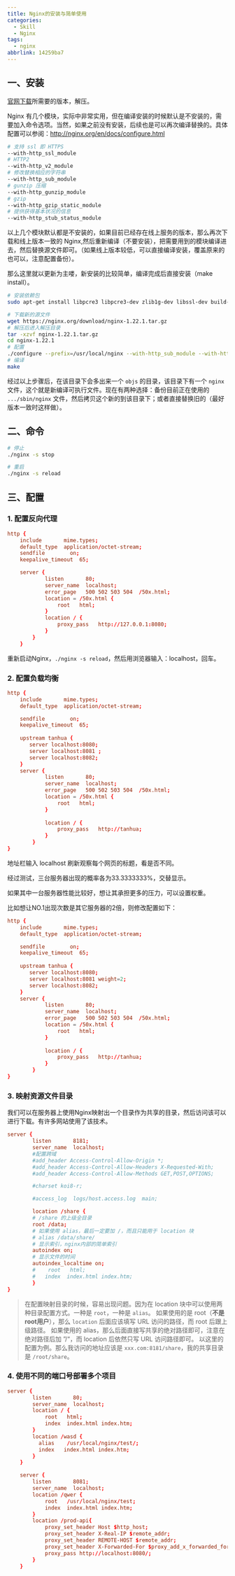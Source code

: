 ```yaml
---
title: Nginx的安装与简单使用
categories:
  - Skill
  - Nginx
tags:
  - nginx
abbrlink: 14259ba7
---
```


## 一、安装

[官网下载](https://nginx.org/en/download.html)所需要的版本，解压。

Nginx 有几个模块，实际中非常实用，但在编译安装的时候默认是不安装的，需要加入命令选项。当然，如果之前没有安装，后续也是可以再次编译替换的。具体配置可以参阅：http://nginx.org/en/docs/configure.html

```bash
# 支持 ssl 即 HTTPS
--with-http_ssl_module
# HTTP2
--with-http_v2_module
# 修改替换相应的字符串
--with-http_sub_module
# gunzip 压缩
--with-http_gunzip_module
# gzip
--with-http_gzip_static_module
# 提供获得基本状况的信息
--with-http_stub_status_module
```

以上几个模块默认都是不安装的，如果目前已经存在线上服务的版本，那么再次下载和线上版本一致的 Nginx,然后重新编译（不要安装），把需要用到的模块编译进去，然后替换源文件即可。（如果线上版本较低，可以直接编译安装，覆盖原来的也可以，注意配置备份）。

那么这里就以更新为主喽，新安装的比较简单，编译完成后直接安装（make install）。

```bash
# 安装依赖包
sudo apt-get install libpcre3 libpcre3-dev zlib1g-dev libssl-dev build-essential

# 下载新的源文件
wget https://nginx.org/download/nginx-1.22.1.tar.gz
# 解压后进入解压目录
tar -xzvf nginx-1.22.1.tar.gz
cd nginx-1.22.1
# 配置
./configure --prefix=/usr/local/nginx --with-http_sub_module --with-http_stub_status_module --with-http_ssl_module --with-http_gunzip_module --with-http_gzip_static_module
# 编译
make
```

经过以上步骤后，在该目录下会多出来一个 `objs` 的目录，该目录下有一个 `nginx` 文件，这个就是新编译可执行文件。现在有两种选择：备份目前正在使用的 `.../sbin/nginx` 文件，然后拷贝这个新的到该目录下；或者直接替换旧的（最好版本一致时这样做）。

## 二、命令

```bash
# 停止
./nginx -s stop

# 重启
./nginx -s reload
```

## 三、配置

### 1. 配置反向代理

```conf conf/nginx.conf
http {
    include       mime.types;
    default_type  application/octet-stream;
    sendfile        on;
    keepalive_timeout  65;

    server {
			listen       80;
			server_name  localhost;
			error_page   500 502 503 504  /50x.html;
			location = /50x.html {
				root   html;
			}
			location / {
				proxy_pass   http://127.0.0.1:8080;
			}
		}
	}
```

重新启动Nginx，`./nginx -s reload`，然后用浏览器输入：localhost，回车。

### 2. 配置负载均衡

```conf conf/nginx.conf
http {
    include       mime.types;
    default_type  application/octet-stream;

    sendfile        on;
    keepalive_timeout  65;
	
	upstream tanhua {
	   server localhost:8080;
	   server localhost:8081 ;
	   server localhost:8082;
    }
    server {
			listen       80;
			server_name  localhost;
			error_page   500 502 503 504  /50x.html;
			location = /50x.html {
				root   html;
			}
			
			location / {
				proxy_pass   http://tanhua;
			}
		}
}
```

地址栏输入 localhost 刷新观察每个网页的标题，看是否不同。

经过测试，三台服务器出现的概率各为33.3333333%，交替显示。

如果其中一台服务器性能比较好，想让其承担更多的压力，可以设置权重。

比如想让NO.1出现次数是其它服务器的2倍，则修改配置如下：

```conf
http {
    include       mime.types;
    default_type  application/octet-stream;

    sendfile        on;
    keepalive_timeout  65;
	
	upstream tanhua {
	   server localhost:8080;
	   server localhost:8081 weight=2;
	   server localhost:8082;
    }
    server {
			listen       80;
			server_name  localhost;
			error_page   500 502 503 504  /50x.html;
			location = /50x.html {
				root   html;
			}
			
			location / {
				proxy_pass   http://tanhua;
			}
		}
}
```

### 3. 映射资源文件目录

我们可以在服务器上使用Nginx映射出一个目录作为共享的目录，然后访问该可以进行下载。有许多网站使用了该技术。

```conf
server {
        listen       8181;
        server_name  localhost;
		#配置跨域
		#add_header Access-Control-Allow-Origin *;
		#add_header Access-Control-Allow-Headers X-Requested-With;
		#add_header Access-Control-Allow-Methods GET,POST,OPTIONS;

        #charset koi8-r;

        #access_log  logs/host.access.log  main;

        location /share {
		# /share 的上级全目录
		root /data;
		# 如果使用 alias，最后一定要加 /，而且只能用于 location 块
		# alias /data/share/
		# 显示索引，nginx内部的简单索引
		autoindex on;
		# 显示文件的时间
		autoindex_localtime on;
        #    root   html;
        #   index  index.html index.htm;
        }
}
```

> 在配置映射目录的时候，容易出现问题。因为在 location 块中可以使用两种目录配置方式。一种是 `root`，一种是 `alias`。
> 如果使用的是 root（**不是root用户**），那么 `location` 后面应该填写 URL 访问的路径，而 root 后跟上级路径。
> 如果使用的 alias，那么后面直接写共享的绝对路径即可，注意在绝对路径后加 ”/“，而 location 后依然只写 URL 访问路径即可。
> 以这里的配置为例。那么我访问的地址应该是 `xxx.com:8181/share`，我的共享目录是 `/root/share`。


### 4. 使用不同的端口号部署多个项目

```conf
server {
        listen       80;
        server_name  localhost;
        location / {
            root   html;
            index  index.html index.htm;
        }
        location /wasd {
          alias    /usr/local/nginx/test/;
          index   index.html index.htm;
        }
    }

	server {
		listen       8081;
        server_name  localhost;
        location /qwer {
            root   /usr/local/nginx/test;
            index  index.html index.htm;
        }
		location /prod-api{
			proxy_set_header Host $http_host;
			proxy_set_header X-Real-IP $remote_addr;
			proxy_set_header REMOTE-HOST $remote_addr;
			proxy_set_header X-Forwarded-For $proxy_add_x_forwarded_for;
			proxy_pass http://localhost:8080/;
		}
	}
```
